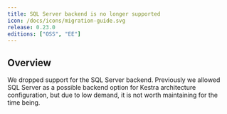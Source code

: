 ```yaml
---
title: SQL Server backend is no longer supported
icon: /docs/icons/migration-guide.svg
release: 0.23.0
editions: ["OSS", "EE"]
---
```


## Overview

We dropped support for the SQL Server backend. Previously we allowed SQL Server as a possible backend option for Kestra architecture configuration, but due to low demand, it is not worth maintaining for the time being.
